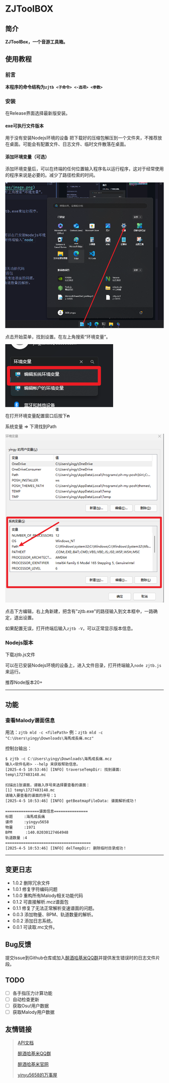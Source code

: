 # ZJToolBOX

## 简介

**ZJToolBox，一个音游工具箱。**

## 使用教程

### 前言

**本程序的命令结构为`zjtb <子命令> <-选项> <参数> `**

### 安装

在Release界面选择最新版安装。

#### exe可执行文件版本

用于没有安装Nodejs环境的设备
把下载好的压缩包解压到一个文件夹，不推荐放在桌面。可能会有配置文件、日志文件、临时文件散落在桌面。

#### 添加环境变量（可选）

添加环境变量后，可以在终端的任何位置输入程序名以运行程序，这对于经常使用的程序来说是必要的。减少了路径检索的时间。

![alt text](ReadmeImages/image.png)

点击开始菜单，找到设置。在左上角搜索“环境变量”。

![alt text](<ReadmeImages/image copy.png>)

在打开环境变量配置窗口后按下**n**

系统变量 => 下滑找到Path

![alt text](<ReadmeImages/image copy 3.png>)

点击下方编辑，右上角新建，把含有"zjtb.exe"的路径输入到文本框中，一路确定，退出设置。

如果配置无误，打开终端后输入`zjtb -V`，可以正常显示版本信息。

### Nodejs版本

下载zjtb.js文件

可以在已安装Nodejs环境的设备上，进入文件目录，打开终端输入`node zjtb.js`来运行。

推荐Node版本20+

---

## 功能

### 查看Malody谱面信息

用法：`zjtb mld -c <filePath>`
例：`zjtb mld -c "C:\Users\yingy\Downloads\海馬成長痛.mcz"`

控制台输出：

```
$ zjtb -c C:\Users\yingy\Downloads\海馬成長痛.mcz
输入<软件名称> --help 来获取帮助信息。
[2025-4-5 10:53:46] [INFO] traverseTempDir: 找到谱面: temp\1727483148.mc

扫描出1张谱面，请输入序号来选择要查看的谱面：
[1] temp\1727483148.mc
请输入要查看的谱面的序号：1
[2025-4-5 10:53:46] [INFO] getBeatmapFileData: 谱面解析成功！

===============谱面信息===============
标题     :海馬成長痛
谱师     :yingyu5658
物量     :1971
BPM      :140.02030127464948
轨道数量 :4
======================================
[2025-4-5 10:53:46] [INFO] delTempDir: 删除临时目录成功！
```
---

## 变更日志

- 1.0.2 删除冗余文件
- 1.0.1 修复字符编码问题
- 1.0.0 重构所有Malody相关功能代码
- 0.1.2 可直接解析.mcz谱面包
- 0.1.1 修复了无法正常解析变速谱面的问题。
- 0.0.3 添加物量、BPM、轨道数量的解析。
- 0.0.2 添加日志系统。
- 0.0.1 可读取.mc文件。

## Bug反馈

提交Issue到Github仓库或加入[醉酒哈基米QQ群](https://qm.qq.com/q/TOkvfQIUI)并提供发生错误时的日志文件片段。

## TODO

- [ ] 各手指压力计算功能
- [ ] 自动检查更新
- [ ] 获取Osu!用户数据
- [ ] 获取Malody用户数据

## 友情链接

> [API文档](http://zjhajimi.fun/ZJToolBox/docs/module-Beatmap-BeatmapData.html)
>
> [醉酒哈基米QQ群](https://qm.qq.com/q/TOkvfQIUIU) 
>
> [醉酒哈基米官网](www.zjhajimi.fun)
>
> [yinyu5658的万事屋](https://www.yingyu5658.cn)